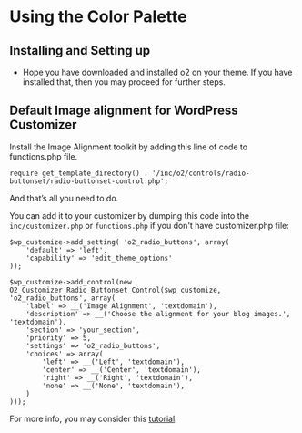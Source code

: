 # Using the Color Palette

## Installing and Setting up

- Hope you have downloaded and installed o2 on your theme. If you have installed that, then you may proceed for further steps.

## Default Image alignment for WordPress Customizer

Install the Image Alignment toolkit by adding this line of code to functions.php file.
```
require get_template_directory() . '/inc/o2/controls/radio-buttonset/radio-buttonset-control.php';
```
And that’s all you need to do.

You can add it to your customizer by dumping this code into the `inc/customizer.php` or `functions.php` if you don't have customizer.php file:
```
$wp_customize->add_setting( 'o2_radio_buttons', array(
    'default' => 'left',
    'capability' => 'edit_theme_options'
));

$wp_customize->add_control(new O2_Customizer_Radio_Buttonset_Control($wp_customize, 'o2_radio_buttons', array(
    'label' => __('Image Alignment', 'textdomain'),
    'description' => __('Choose the alignment for your blog images.', 'textdomain'),
    'section' => 'your_section',
    'priority' => 5,
    'settings' => 'o2_radio_buttons',
    'choices' => array(
        'left' => __('Left', 'textdomain'),
        'center' => __('Center', 'textdomain'),
        'right' => __('Right', 'textdomain'),
        'none' => __('None', 'textdomain'),
    )
)));
```
For more info, you may consider this [tutorial](http://www.hardeepasrani.com/2016/08/radio-buttonset-control-for-wordpress-customizer/).
